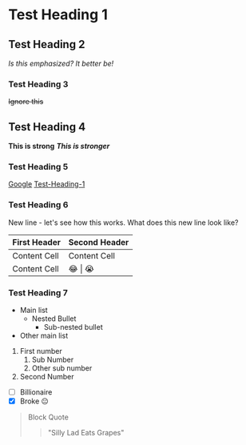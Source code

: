 # Test Heading 1 #

## Test Heading 2 ##
*Is this emphasized? It better be!*
### Test Heading 3 ###
~~Ignore this~~
## Test Heading 4 ##
**This is strong**
***This is stronger***
### Test Heading 5 ###
[Google](https://www.google.com/ "Google")
[Test-Heading-1](#Test-Heading-1 "Goto Test-Heading-1")
### Test Heading 6 ###
New line - let's see how this works. 
What does this new line look like?

First Header | Second Header
-------------|--------------
Content Cell | Content Cell
Content Cell | :joy: \| :sob:

### Test Heading 7 ###
* Main list
    * Nested Bullet
         * Sub-nested bullet
* Other main list

1. First number
    1. Sub Number
    2. Other sub number
2. Second Number

- [ ] Billionaire
- [x] Broke :neutral_face:

> Block Quote
>> "Silly Lad Eats Grapes"
